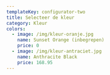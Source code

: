 ```yaml
---
templateKey: configurator-two
title: Selecteer de kleur
category: Kleur
colors:
  - image: /img/kleur-oranje.jpg
    name: Sunset Orange (inbegrepen)
    price: 0
  - image: /img/kleur-antraciet.jpg
    name: Anthracite Black
    price: 168.95
---
```


